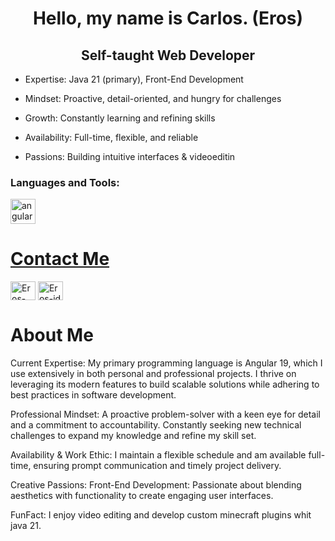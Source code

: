 <h1 align="center">Hello, my name is Carlos. (Eros)</h1>
<h2 align="center">Self-taught Web Developer</h2>
   
-  Expertise: Java 21 (primary), Front-End Development
          
-  Mindset: Proactive, detail-oriented, and hungry for challenges
           
-  Growth: Constantly learning and refining skills
           
-  Availability: Full-time, flexible, and reliable 
           
-  Passions: Building intuitive interfaces & videoeditin

<h3 align="left">Languages and Tools:</h3>
<p align="left"> <a href="https://angular.io" target="_blank" rel="noreferrer"> <img src="https://angular.io/assets/images/logos/angular/angular.svg" alt="angular" width="40" height="40"/>

<h1>Contact Me</h1>
<a href="https://www.facebook.com/profile.php?id=61567436076150" target="blank"><img align="center" src="https://raw.githubusercontent.com/rahuldkjain/github-profile-readme-generator/master/src/images/icons/Social/facebook.svg" alt="Eros-img" height="30" width="40" /></a>
<a href="https://www.instagram.com/eros.175v2/" target="blank"><img align="center" src="https://raw.githubusercontent.com/rahuldkjain/github-profile-readme-generator/master/src/images/icons/Social/instagram.svg" alt="Eros-id" height="30" width="40" /></a>




 <h1>About Me</h1>
      <p>
        Current Expertise: My primary programming language is Angular 19, which
        I use extensively in both personal and professional projects. I thrive
        on leveraging its modern features to build scalable solutions while
        adhering to best practices in software development.
      </p>
      <p>
        Professional Mindset: A proactive problem-solver with a keen eye for
        detail and a commitment to accountability. Constantly seeking new
        technical challenges to expand my knowledge and refine my skill set.
      </p>
      <p>
        Availability & Work Ethic: I maintain a flexible schedule and am
        available full-time, ensuring prompt communication and timely project
        delivery.
      </p>
      <p>
        Creative Passions: Front-End Development: Passionate about blending
        aesthetics with functionality to create engaging user interfaces.
      </p>
      <p>
        FunFact: I enjoy video editing and develop custom minecraft plugins whit
        java 21.
      </p>

   


